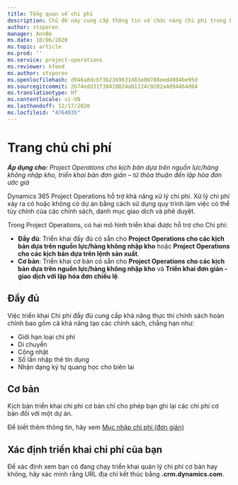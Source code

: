 ```yaml
---
title: Tổng quan về chi phí
description: Chủ đề này cung cấp thông tin về chức năng Chi phí trong Project Operations.
author: stsporen
manager: AnnBe
ms.date: 10/06/2020
ms.topic: article
ms.prod: ''
ms.service: project-operations
ms.reviewer: kfend
ms.author: stsporen
ms.openlocfilehash: d946a8dcbf3b2369631d83e80788eed4904be95d
ms.sourcegitcommit: 2b74edd31f38410024a01124c9202a4d94464d04
ms.translationtype: HT
ms.contentlocale: vi-VN
ms.lasthandoff: 12/17/2020
ms.locfileid: "4764935"
---
```

# <a name="expense-home-page"></a>Trang chủ chi phí

_**Áp dụng cho:** Project Operations cho kịch bản dựa trên nguồn lực/hàng không nhập kho, triển khai bản đơn giản – từ thỏa thuận đến lập hóa đơn ước giá_


Dynamics 365 Project Operations hỗ trợ khả năng xử lý chi phí. Xử lý chi phí xảy ra có hoặc không có dự án bằng cách sử dụng quy trình làm việc có thể tùy chỉnh của các chính sách, danh mục giao dịch và phê duyệt.

Trong Project Operations, có hai mô hình triển khai được hỗ trợ cho Chi phí: 

- **Đầy đủ**: Triển khai đầy đủ có sẵn cho **Project Operations cho các kịch bản dựa trên nguồn lực/hàng không nhập kho** hoặc **Project Operations cho các kịch bản dựa trên lệnh sản xuất**.
- **Cơ bản**: Triển khai cơ bản có sẵn cho **Project Operations cho các kịch bản dựa trên nguồn lực/hàng không nhập kho** và **Triển khai đơn giản - giao dịch với lập hóa đơn chiếu lệ**.

## <a name="full"></a>Đầy đủ 
Việc triển khai Chi phí đầy đủ cung cấp khả năng thực thi chính sách hoàn chỉnh bao gồm cả khả năng tạo các chính sách, chẳng hạn như:

  - Giới hạn loại chi phí
  - Di chuyển
  - Công nhật
  - Số lần nhập thẻ tín dụng
  - Nhận dạng ký tự quang học cho biên lai

## <a name="basic"></a>Cơ bản 
Kịch bản triển khai chi phí cơ bản chỉ cho phép bạn ghi lại các chi phí cơ bản đối với một dự án. 

Để biết thêm thông tin, hãy xem [Mục nhập chi phí (đơn giản)](basic-expense.md)

## <a name="determine-your-expense-deployment"></a>Xác định triển khai chi phí của bạn
Để xác định xem bạn có đang chạy triển khai quản lý chi phí cơ bản hay không, hãy xác minh rằng URL địa chỉ kết thúc bằng **.crm.dynamics.com**. 
